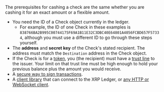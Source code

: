 The prerequisites for cashing a check are the same whether you are cashing it for an exact amount or a flexible amount.

- You need the ID of a Check object currently in the ledger.
    - For example, the ID of one Check in these examples is `838766BA2B995C00744175F69A1B11E32C3DBC40E64801A4056FCBD657F57334`, although you must use a different ID to go through these steps yourself.
- The **address** and **secret key** of the Check's stated recipient. The address must match the `Destination` address in the Check object.
- If the Check is for a [token](../concepts/tokens/index.md), you (the recipient) must have a [trust line](../concepts/tokens/fungible-tokens/index.md) to the issuer. Your limit on that trust line must be high enough to hold your previous balance plus the amount you would receive.
- A [secure way to sign transactions](../concepts/transactions/secure-signing.md).
- A [client library](../references/client-libraries.md) that can connect to the XRP Ledger, or [any HTTP or WebSocket client](../tutorials/http-websocket-apis/build-apps/get-started.md).
